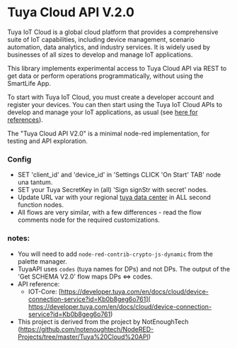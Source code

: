 # Tuya Cloud API V.2.0

Tuya IoT Cloud is a global cloud platform that provides a comprehensive suite of IoT capabilities, including device management, scenario automation, data analytics, and industry services. It is widely used by businesses of all sizes to develop and manage IoT applications.

This library implements experimental access to Tuya Cloud API via REST to get data or perform operations programmatically, without using  the SmartLife App.

To start with Tuya IoT Cloud, you must create a developer account and register your devices. You can then start using the Tuya IoT Cloud APIs to develop and manage your IoT applications, as usual (see [here for references](https://github.com/msillano/tuyaDAEMON/wiki/50.-Howto:-add-a-new-device-to-tuyaDAEMON#1-preconditions)).

The "Tuya Cloud API V2.0" is a minimal node-red implementation, for testing and API exploration.

### Config

- SET 'client_id' and 'device_id' in  'Settings CLICK 'On Start' TAB' node una tantum. 
- SET your Tuya SecretKey in (all) 'Sign signStr with secret' nodes.
- Update URL var with your regional [tuya data center](https://github.com/tuya/tuya-home-assistant/blob/main/docs/regions_dataCenters.md) in ALL second function nodes.  
- All flows are very similar, with a few differences - read the flow comments node for the required customizations.


### notes:
 - You will need to add `node-red-contrib-crypto-js-dynamic` from the palette manager.
 - TuyaAPI uses `codes` (tuya names for DPs) and not DPs. The output of the 'Get SCHEMA V2.0' flow maps DPs <=> codes.
 - API reference:
     - IOT-Core: [https://developer.tuya.com/en/docs/cloud/device-connection-service?id=Kb0b8geg6o761]( https://developer.tuya.com/en/docs/cloud/device-connection-service?id=Kb0b8geg6o761)
 - This project is derived from the project by NotEnoughTech (https://github.com/notenoughtech/NodeRED-Projects/tree/master/Tuya%20Cloud%20API)
